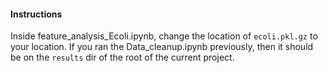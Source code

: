 #### Instructions
Inside feature_analysis_Ecoli.ipynb, change the location of `ecoli.pkl.gz` to your location. If you ran the Data_cleanup.ipynb previously, then it should be on the `results` dir of the root of the current project. 
